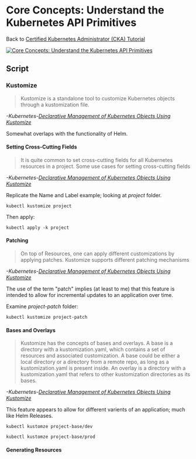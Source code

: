 # Core Concepts: Understand the Kubernetes API Primitives

Back to [Certified Kubernetes Administrator (CKA) Tutorial](https://github.com/larkintuckerllc/k8s-cka-tutorial)

[![Core Concepts: Understand the Kubernetes API Primitives](http://img.youtube.com/vi/QOhMPdu8eeE/0.jpg)](https://youtu.be/QOhMPdu8eeE)

## Script

### Kustomize

> Kustomize is a standalone tool to customize Kubernetes objects through a kustomization file.

*-Kubernetes-[Declarative Management of Kubernetes Objects Using Kustomize](https://kubernetes.io/docs/tasks/manage-kubernetes-objects/kustomization/)*

Somewhat overlaps with the functionality of Helm.

#### Setting Cross-Cutting Fields

> It is quite common to set cross-cutting fields for all Kubernetes resources in a project. Some use cases for setting cross-cutting fields

*-Kubernetes-[Declarative Management of Kubernetes Objects Using Kustomize](https://kubernetes.io/docs/tasks/manage-kubernetes-objects/kustomization/)*

Replicate the Name and Label example; looking at *project* folder.

```plaintext
kubectl kustomize project
```

Then apply:

```plaintext
kubectl apply -k project
```

#### Patching

> On top of Resources, one can apply different customizations by applying patches. Kustomize supports different patching mechanisms

*-Kubernetes-[Declarative Management of Kubernetes Objects Using Kustomize](https://kubernetes.io/docs/tasks/manage-kubernetes-objects/kustomization/)*

The use of the term "patch" implies (at least to me) that this feature is intended to allow for incremental updates to an application over time.

Examine *project-patch* folder:

```plaintext
kubectl kustomize project-patch
```

#### Bases and Overlays

> Kustomize has the concepts of bases and overlays. A base is a directory with a kustomization.yaml, which contains a set of resources and associated customization. A base could be either a local directory or a directory from a remote repo, as long as a kustomization.yaml is present inside. An overlay is a directory with a kustomization.yaml that refers to other kustomization directories as its bases.

*-Kubernetes-[Declarative Management of Kubernetes Objects Using Kustomize](https://kubernetes.io/docs/tasks/manage-kubernetes-objects/kustomization/)*

This feature appears to allow for different varients of an application; much like Helm Releases.

```plaintext
kubectl kustomze project-base/dev
```

```plaintext
kubectl kustomze project-base/prod
```

#### Generating Resources

